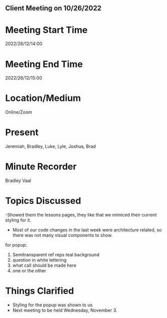 ## Client Meeting on 10/26/2022

# Meeting Start Time
2022/26/12/14:00

# Meeting End Time
2022/26/12/15:00

# Location/Medium
Online/Zoom

# Present
Jeremiah, Bradley, Luke, Lyle, Joshua, Brad

# Minute Recorder
Bradley Vaal

# Topics Discussed
-Showed them the lessons pages, they like that we mimiced their current styling for it.
- Most of our code changes in the last week were architecture related, so there was not many visual components to show.

for popup:
1. Semitransparent ref reps teal background
2. question in white lettering
3. what call should be made here
4. one or the other


# Things Clarified
- Styling for the popup was shown to us
- Next meeting to be held Wednesday, November 3.